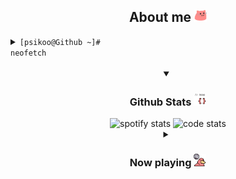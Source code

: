 <div align="center">
<h2>About me <img src="https://github.com/psikoo/psikoo/blob/main/assets/gif/partyblobcat.gif" width="20"></h2>
</div>
<details>
<summary><code>[psikoo@Github ~]# neofetch                                                                                          </code></summary>
<div>
<pre>
PPPPPPPPPPPPPPPPP                     iiii    ┌──psikoo@github──────────────────────────────────────────────────────┐
P::::::::::::::::P                   i::::i      ┌👤About me
P::::::PPPPPP:::::P                   iiii       ├──>🖊️Name > psikoo || psi
PP:::::P     P:::::P                             ├──>👫Pronouns > he || she || it
  P::::P     P:::::P   ssssssssss   iiiiiii      ├──>📅Birth > 3rd oct. 2005 (19)
  P::::P     P:::::P ss::::::::::s  i:::::i      ├──>🌍Residence > europe/spain/madrid
  P::::PPPPPP:::::Pss:::::::::::::s  i::::i      ├──>📖Language > en_US && es_ES
  P:::::::::::::PP s::::::ssss:::::s i::::i      └──>👷Ocupation > student
  P::::PPPPPPPPP    s:::::s  ssssss  i::::i    
  P::::P              s::::::s       i::::i      ┌🌐Socials
  P::::P                 s::::::s    i::::i      ├──>💻Linktre > linktr.ee/psikoo
  P::::P           ssssss   s:::::s  i::::i      └──>💻Discord > @psikoo
PP::::::PP         s:::::ssss::::::si::::::i   
P::::::::P         s::::::::::::::s i::::::i     ┌🔍System information
P::::::::P          s:::::::::::ss  i::::::i     ├──> 💻OS > Tiny10 || Arch
PPPPPPPPPP           sssssssssss    iiiiiiii     ├──> 🎥GPU > GeForce RTX 3080
                                                 ├──> ⚙️CPU > i9-10900KF @ 3.70GHz
                                                 └──> 💾RAM > 60GiB DDR4
                                              └─────────────────────────────────────────────────────────────────────┘
</pre>
</div>
</details>
<div align="center">
<details open>
<summary><h3>Github Stats <img src="https://github.com/psikoo/psikoo/blob/main/assets/gif/stubparrot.gif" width="20"></h3></summary>
<img src="https://github-readme-stats.vercel.app/api?username=psikoo&show_icons=true&title_color=ffffff&text_color=ffffff&icon_color=ffffff&border_color=0D1117&bg_color=050709&border_radius=10" alt="spotify stats"> 
<img scr="https://github-readme-stats.vercel.app/api/top-langs/?username=psikoo&layout=donut&title_color=ffffff&text_color=ffffff&border_color=0D1117&bg_color=050709&border_radius=10" alt="code stats">
</details>
</div>
<div align="center">
<details>
<summary><h3>Now playing <img src="https://github.com/psikoo/psikoo/blob/main/assets/gif/discoduck.gif" width="20"></h3></summary>
<img src="https://spotify-github-profile.kittinanx.com/api/view?uid=qkmmn5sweydaujo8ret0gobti&cover_image=true&theme=default&show_offline=false&background_color=050709&interchange=true&bar_color=53b14f&bar_color_cover=true" alt="spotify stats"> 
</details>
</div>
